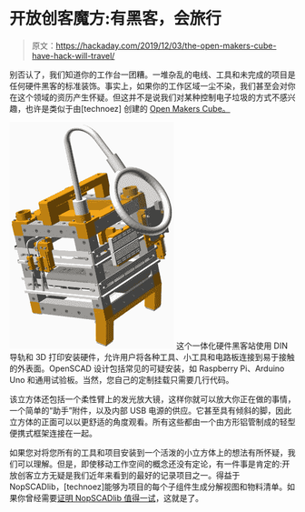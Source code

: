 # 开放创客魔方:有黑客，会旅行

> 原文：<https://hackaday.com/2019/12/03/the-open-makers-cube-have-hack-will-travel/>

别否认了，我们知道你的工作台一团糟。一堆杂乱的电线、工具和未完成的项目是任何硬件黑客的标准装饰。事实上，如果你的工作区域一尘不染，我们甚至会对你在这个领域的资历产生怀疑。但这并不是说我们对某种控制电子垃圾的方式不感兴趣，也许是类似于由[technoez] 创建的 [Open Makers Cube。](https://github.com/technoez/open-makers-cube)

[![](img/3ecfc0b7b963fe39a7f279ccb7614ea9.png)](https://hackaday.com/wp-content/uploads/2019/11/makerscube_detail2.jpg) 这个一体化硬件黑客站使用 DIN 导轨和 3D 打印安装硬件，允许用户将各种工具、小工具和电路板连接到易于接触的外表面。OpenSCAD 设计包括常见的可疑安装，如 Raspberry Pi、Arduino Uno 和通用试验板。当然，您自己的定制挂载只需要几行代码。

该立方体还包括一个柔性臂上的发光放大镜，这样你就可以放大你正在做的事情，一个简单的“助手”附件，以及内部 USB 电源的供应。它甚至具有倾斜的脚，因此立方体的正面可以以更舒适的角度观看。所有这些都由一个由方形铝管制成的轻型便携式框架连接在一起。

如果您对将您所有的工具和项目安装到一个活泼的小立方体上的想法有所怀疑，我们可以理解。但是，即使移动工作空间的概念还没有定论，有一件事是肯定的:开放创客立方无疑是我们近年来看到的最好的记录项目之一。得益于 NopSCADlib，[technoez]能够为项目的每个子组件生成分解视图和物料清单。如果你曾经需要[证明 NopSCADlib 值得一试](https://hackaday.com/2019/06/15/try-nopscadlib-for-your-next-openscad-project/)，这就是了。